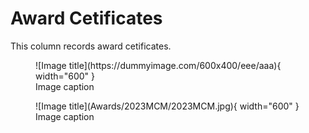 # Award Cetificates
This column records award cetificates.

<figure markdown>
  ![Image title](https://dummyimage.com/600x400/eee/aaa){ width="600" }
  <figcaption>Image caption</figcaption>
</figure>

<figure markdown>
  ![Image title](Awards/2023MCM/2023MCM.jpg){ width="600" }
  <figcaption>Image caption</figcaption>
</figure>
